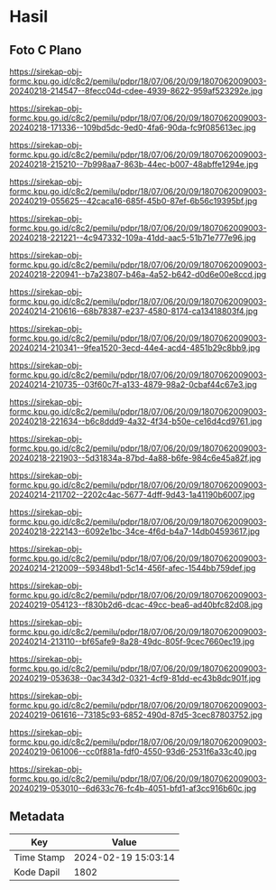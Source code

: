 # Hasil

## Foto C Plano

https://sirekap-obj-formc.kpu.go.id/c8c2/pemilu/pdpr/18/07/06/20/09/1807062009003-20240218-214547--8fecc04d-cdee-4939-8622-959af523292e.jpg

https://sirekap-obj-formc.kpu.go.id/c8c2/pemilu/pdpr/18/07/06/20/09/1807062009003-20240218-171336--109bd5dc-9ed0-4fa6-90da-fc9f085613ec.jpg

https://sirekap-obj-formc.kpu.go.id/c8c2/pemilu/pdpr/18/07/06/20/09/1807062009003-20240218-215210--7b998aa7-863b-44ec-b007-48abffe1294e.jpg

https://sirekap-obj-formc.kpu.go.id/c8c2/pemilu/pdpr/18/07/06/20/09/1807062009003-20240219-055625--42caca16-685f-45b0-87ef-6b56c19395bf.jpg

https://sirekap-obj-formc.kpu.go.id/c8c2/pemilu/pdpr/18/07/06/20/09/1807062009003-20240218-221221--4c947332-109a-41dd-aac5-51b71e777e96.jpg

https://sirekap-obj-formc.kpu.go.id/c8c2/pemilu/pdpr/18/07/06/20/09/1807062009003-20240218-220941--b7a23807-b46a-4a52-b642-d0d6e00e8ccd.jpg

https://sirekap-obj-formc.kpu.go.id/c8c2/pemilu/pdpr/18/07/06/20/09/1807062009003-20240214-210616--68b78387-e237-4580-8174-ca13418803f4.jpg

https://sirekap-obj-formc.kpu.go.id/c8c2/pemilu/pdpr/18/07/06/20/09/1807062009003-20240214-210341--9fea1520-3ecd-44e4-acd4-4851b29c8bb9.jpg

https://sirekap-obj-formc.kpu.go.id/c8c2/pemilu/pdpr/18/07/06/20/09/1807062009003-20240214-210735--03f60c7f-a133-4879-98a2-0cbaf44c67e3.jpg

https://sirekap-obj-formc.kpu.go.id/c8c2/pemilu/pdpr/18/07/06/20/09/1807062009003-20240218-221634--b6c8ddd9-4a32-4f34-b50e-ce16d4cd9761.jpg

https://sirekap-obj-formc.kpu.go.id/c8c2/pemilu/pdpr/18/07/06/20/09/1807062009003-20240218-221903--5d31834a-87bd-4a88-b6fe-984c6e45a82f.jpg

https://sirekap-obj-formc.kpu.go.id/c8c2/pemilu/pdpr/18/07/06/20/09/1807062009003-20240214-211702--2202c4ac-5677-4dff-9d43-1a41190b6007.jpg

https://sirekap-obj-formc.kpu.go.id/c8c2/pemilu/pdpr/18/07/06/20/09/1807062009003-20240218-222143--6092e1bc-34ce-4f6d-b4a7-14db04593617.jpg

https://sirekap-obj-formc.kpu.go.id/c8c2/pemilu/pdpr/18/07/06/20/09/1807062009003-20240214-212009--59348bd1-5c14-456f-afec-1544bb759def.jpg

https://sirekap-obj-formc.kpu.go.id/c8c2/pemilu/pdpr/18/07/06/20/09/1807062009003-20240219-054123--f830b2d6-dcac-49cc-bea6-ad40bfc82d08.jpg

https://sirekap-obj-formc.kpu.go.id/c8c2/pemilu/pdpr/18/07/06/20/09/1807062009003-20240214-213110--bf65afe9-8a28-49dc-805f-9cec7660ec19.jpg

https://sirekap-obj-formc.kpu.go.id/c8c2/pemilu/pdpr/18/07/06/20/09/1807062009003-20240219-053638--0ac343d2-0321-4cf9-81dd-ec43b8dc901f.jpg

https://sirekap-obj-formc.kpu.go.id/c8c2/pemilu/pdpr/18/07/06/20/09/1807062009003-20240219-061616--73185c93-6852-490d-87d5-3cec87803752.jpg

https://sirekap-obj-formc.kpu.go.id/c8c2/pemilu/pdpr/18/07/06/20/09/1807062009003-20240219-061006--cc0f881a-fdf0-4550-93d6-2531f6a33c40.jpg

https://sirekap-obj-formc.kpu.go.id/c8c2/pemilu/pdpr/18/07/06/20/09/1807062009003-20240219-053010--6d633c76-fc4b-4051-bfd1-af3cc916b60c.jpg


## Metadata

| Key        | Value               |
| ---------- | ------------------- |
| Time Stamp | 2024-02-19 15:03:14 |
| Kode Dapil | 1802                |



